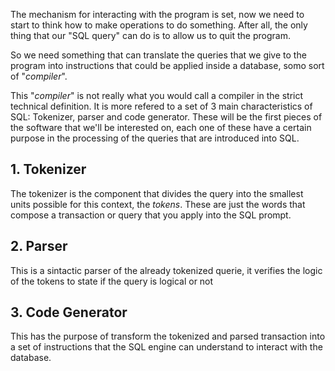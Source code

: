 The mechanism for interacting with the program is set, now we need to start to think
how to make operations to do something. After all, the only thing that our "SQL query"
can do is to allow us to quit the program.

So we need something that can translate the queries that we give to the program into
instructions that could be applied inside a database, somo sort of "*compiler*".

This "*compiler*" is not really what you would call a compiler in the strict technical 
definition. It is more refered to a set of 3 main characteristics of SQL: Tokenizer,
parser and code generator. These will be the first pieces of the software that we'll 
be interested on, each one of these have a certain purpose in the processing of the 
queries that are introduced into SQL.

## 1. Tokenizer

The tokenizer is the component that divides the query into the smallest units possible for this
context, the *tokens*. These are just the words that compose a transaction or query that you
apply into the SQL prompt.

## 2. Parser

This is a sintactic parser of the already tokenized querie, it verifies the logic of the
tokens to state if the query is logical or not

## 3. Code Generator

This has the purpose of transform the tokenized and parsed transaction into a set of instructions
that the SQL engine can understand to interact with the database.

